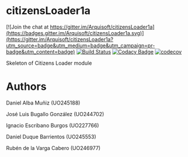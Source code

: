 # citizensLoader1a

[![Join the chat at https://gitter.im/Arquisoft/citizensLoader1a](https://badges.gitter.im/Arquisoft/citizensLoader1a.svg)](https://gitter.im/Arquisoft/citizensLoader1a?utm_source=badge&utm_medium=badge&utm_campaign=pr-badge&utm_content=badge)
[![Build Status](https://travis-ci.org/Arquisoft/citizensLoader1a.svg?branch=master)](https://travis-ci.org/Arquisoft/citizensLoader1a)
[![Codacy Badge](https://api.codacy.com/project/badge/Grade/e680327c40a44a6b8378a8171066e341)](https://www.codacy.com/app/jelabra/citizensLoader1a?utm_source=github.com&utm_medium=referral&utm_content=Arquisoft/citizensLoader1a&utm_campaign=badger)
[![codecov](https://codecov.io/gh/Arquisoft/citizensLoader1a/branch/master/graph/badge.svg)](https://codecov.io/gh/Arquisoft/citizensLoader1a)

Skeleton of Citizens Loader module

# Authors

Daniel Alba Muñiz (UO245188)

José Luis Bugallo González (UO244702)

Ignacio Escribano Burgos (UO227766)

Daniel Duque Barrientos (UO245553)

Rubén de la Varga Cabero (UO246977)
